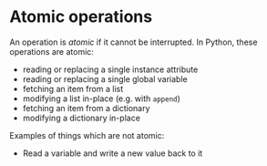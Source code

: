 # Atomic operations

An operation is _atomic_ if it cannot be interrupted. In Python, these operations are atomic:

- reading or replacing a single instance attribute
- reading or replacing a single global variable
- fetching an item from a list
- modifying a list in-place (e.g. with `append`)
- fetching an item from a dictionary
- modifying a dictionary in-place

Examples of things which are not atomic:

- Read a variable and write a new value back to it

